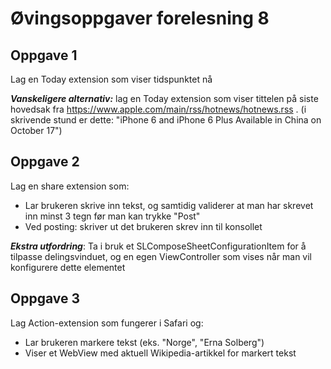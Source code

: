 Øvingsoppgaver forelesning 8
================

Oppgave 1
----------------
Lag en Today extension som viser tidspunktet nå

***Vanskeligere alternativ:*** lag en Today extension som viser tittelen på siste hovedsak fra https://www.apple.com/main/rss/hotnews/hotnews.rss . (i skrivende stund er dette: "iPhone 6 and iPhone 6 Plus Available in China on October 17")

Oppgave 2
----------------
Lag en share extension som:

* Lar brukeren skrive inn tekst, og samtidig validerer at man har skrevet inn minst 3 tegn før man kan trykke "Post"
* Ved posting: skriver ut det brukeren skrev inn til konsollet

***Ekstra utfordring***: Ta i bruk et SLComposeSheetConfigurationItem for å tilpasse delingsvinduet, og en egen ViewController som vises når man vil konfigurere dette elementet

Oppgave 3
----------------
Lag Action-extension som fungerer i Safari og:

* Lar brukeren markere tekst (eks. "Norge", "Erna Solberg")
* Viser et WebView med aktuell Wikipedia-artikkel for markert tekst